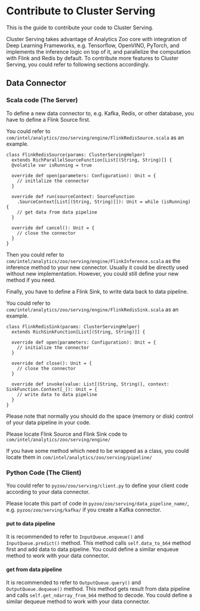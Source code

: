 # Contribute to Cluster Serving

This is the guide to contribute your code to Cluster Serving.

Cluster Serving takes advantage of Analytics Zoo core with integration of Deep Learning Frameworks, e.g. Tensorflow, OpenVINO, PyTorch, and implements the inference logic on top of it, and parallelize the computation with Flink and Redis by default. To contribute more features to Cluster Serving, you could refer to following sections accordingly.

## Data Connector

### Scala code (The Server)

To define a new data connector to, e.g. Kafka, Redis, or other database, you have to define a Flink Source first.

You could refer to `com/intel/analytics/zoo/serving/engine/FlinkRedisSource.scala` as an example.

```
class FlinkRedisSource(params: ClusterServingHelper)
  extends RichParallelSourceFunction[List[(String, String)]] {
  @volatile var isRunning = true

  override def open(parameters: Configuration): Unit = {
    // initlalize the connector
  }

  override def run(sourceContext: SourceFunction
    .SourceContext[List[(String, String)]]): Unit = while (isRunning) {
    // get data from data pipeline
  }

  override def cancel(): Unit = {
    // close the connector
  }
}
```
Then you could refer to `com/intel/analytics/zoo/serving/engine/FlinkInference.scala` as the inference method to your new connector. Usually it could be directly used without new implementation. However, you could still define your new method if you need.

Finally, you have to define a Flink Sink, to write data back to data pipeline.

You could refer to `com/intel/analytics/zoo/serving/engine/FlinkRedisSink.scala` as an example.

```
class FlinkRedisSink(params: ClusterServingHelper)
  extends RichSinkFunction[List[(String, String)]] {
  
  override def open(parameters: Configuration): Unit = {
    // initialize the connector
  }

  override def close(): Unit = {
    // close the connector
  }

  override def invoke(value: List[(String, String)], context: SinkFunction.Context[_]): Unit = {
    // write data to data pipeline
  }
}
```
Please note that normally you should do the space (memory or disk) control of your data pipeline in your code.


Please locate Flink Source and Flink Sink code to `com/intel/analytics/zoo/serving/engine/`

If you have some method which need to be wrapped as a class, you could locate them in `com/intel/analytics/zoo/serving/pipeline/`
### Python Code (The Client)
You could refer to `pyzoo/zoo/serving/client.py` to define your client code according to your data connector.

Please locate this part of code in `pyzoo/zoo/serving/data_pipeline_name/`, e.g. `pyzoo/zoo/serving/kafka/` if you create a Kafka connector.
#### put to data pipeline
It is recommended to refer to `InputQueue.enqueue()` and `InputQueue.predict()` method. This method calls `self.data_to_b64` method first and add data to data pipeline. You could define a similar enqueue method to work with your data connector.
#### get from data pipeline
It is recommended to refer to `OutputQueue.query()` and `OutputQueue.dequeue()` method. This method gets result from data pipeline and calls `self.get_ndarray_from_b64` method to decode. You could define a similar dequeue method to work with your data connector.